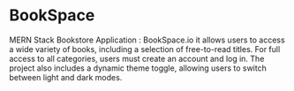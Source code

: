 # BookSpace
MERN Stack Bookstore Application : BookSpace.io it allows users to access a wide variety of books, including a selection of free-to-read titles. For full access to all categories, users must create an account and log in. The project also includes a dynamic theme toggle, allowing users to switch between light and dark modes.
